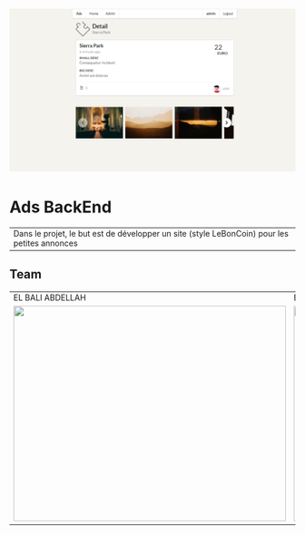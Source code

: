 # ![Ads](https://raw.githubusercontent.com/MrAbdelaziz/AdsApp_frontend/master/screens/ad%20details.png)
# Ads BackEnd
<table>
<tr>
<td>
Dans le projet, le but est de développer un site (style LeBonCoin) pour les petites annonces
</td>
</tr>
</table>


## Team
<table>
  <tr>
    <td>EL BALI ABDELLAH </td>
     <td>ELOUAHAB ABDELAZIZ</td>
     <td>LHILALI ACHRAF</td>
  </tr>
  <tr>
    <td><a href="https://github.com/boli-dev"><img src="https://avatars.githubusercontent.com/u/54739775?s=400&v=4" width=480 height=380></a></td>
    <td><a href="https://github.com/MrAbdelaziz"><img src="https://avatars.githubusercontent.com/u/60048840?s=460" width=480 height=380></a></td>
    <td><a href="https://github.com/LHILALI"><img src="https://avatars.githubusercontent.com/u/52959065?s=460&v=4" width=480 height=380></a></td>
  </tr>
 </table>
